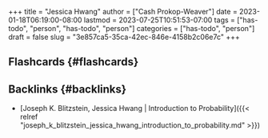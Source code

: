 +++
title = "Jessica Hwang"
author = ["Cash Prokop-Weaver"]
date = 2023-01-18T06:19:00-08:00
lastmod = 2023-07-25T10:51:53-07:00
tags = ["has-todo", "person", "has-todo", "person"]
categories = ["has-todo", "person"]
draft = false
slug = "3e857ca5-35ca-42ec-846e-4158b2c06e7c"
+++

## Flashcards {#flashcards}


## Backlinks {#backlinks}

-   [Joseph K. Blitzstein, Jessica Hwang | Introduction to Probability]({{< relref "joseph_k_blitzstein_jessica_hwang_introduction_to_probability.md" >}})
